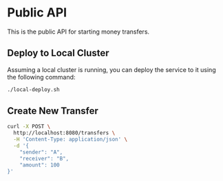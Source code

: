 # Public API

This is the public API for starting money transfers.

## Deploy to Local Cluster

Assuming a local cluster is running, you can deploy the service to it using the following command:

```bash
./local-deploy.sh
```

## Create New Transfer

```bash
curl -X POST \
  http://localhost:8080/transfers \
  -H 'Content-Type: application/json' \
  -d '{
    "sender": "A",
    "receiver": "B",
    "amount": 100
}'
```